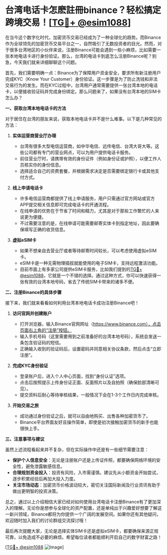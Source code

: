 # 台湾电话卡怎麽註冊binance？轻松搞定跨境交易！[[TG💪+ @esim1088](https://t.me/s/esim1088)]

在当今这个数字化时代，加密货币交易已经成为了一种全球化的趋势。而Binance作为全球领先的加密货币交易平台之一，自然吸引了无数投资者的目光。然而，对于很多台湾地区的小伙伴来说，注册Binance可能会遇到一些小麻烦，比如需要一张本地电话卡进行身份验证。那么，台湾的电话卡到底怎么注册Binance呢？别急，今天我们就来详细聊聊这个问题。

首先，我们需要明确一点：Binance为了保障用户资金安全，要求所有新注册用户完成KYC（Know Your Customer）身份验证。这一步骤是为了防止洗钱和非法交易行为的发生。而在KYC过程中，台湾用户通常需要提供一张台湾本地的电话卡，以便接收验证码并完成身份绑定。那么问题来了，如果没有台湾本地的SIM卡怎么办？

**一、获取台湾本地电话卡的方法**

对于居住在台湾的朋友来说，获取本地电话卡并不是什么难事。以下是几种常见的方法：

1. **实体运营商营业厅办理**
   - 台湾有很多大型电信运营商，如中华电信、远传电信、台湾大哥大等。这些公司都有专门的营业网点，可以为用户提供电话卡服务。
   - 前往营业厅时，请携带有效的身份证件（例如身份证或护照），以便工作人员核实你的身份信息。
   - 选择适合自己的资费套餐，并根据需求决定是否需要绑定银行卡或其他支付方式。

2. **线上申请电话卡**
   - 许多电信运营商都提供了线上申请服务，用户只需通过官方网站或官方APP提交相关信息即可完成电话卡的开通流程。
   - 在线申请的优势在于节省了时间和精力，尤其是对于那些工作繁忙的人来说更为便捷。
   - 不过需要注意的是，在线申请可能需要邮寄实体卡到指定地址，因此要确保填写正确的收货信息。

3. **虚拟eSIM卡**
   - 如果不想亲自去营业厅或者等待邮寄时间较长，可以考虑使用虚拟eSIM卡。
   - eSIM卡是一种无需物理插拔就能使用的电子SIM卡，支持远程激活功能。
   - 目前市面上有多家公司提供eSIM卡服务，比如我们提到的[TG💪+ @esim1088](https://t.me/s/esim1088)，它就是一个不错的选择。通过这种方式，你可以快速获得一张有效的台湾本地号码，省去了传统SIM卡带来的诸多不便。

**二、注册Binance的具体步骤**

接下来，我们就来看看如何利用台湾本地电话卡成功注册Binance吧！

1. **访问官网并创建账户**
   - 打开浏览器，输入Binance官网网址（https://www.binance.com），点击页面右上角的“注册”按钮。
   - 输入手机号码（这里需要用到之前准备好的台湾本地号码），系统会发送一条包含验证码的短信。
   - 正确输入收到的验证码后，设置密码并同意相关协议条款，然后点击“立即注册”。

2. **完成KYC身份验证**
   - 登录账户后，进入个人中心页面，找到“身份认证”选项。
   - 点击后按照提示上传身份证正面、反面照片以及自拍照（确保脸部清晰可见）。
   - 提交资料后耐心等待审核结果，一般情况下会在1-3个工作日内完成审核。

3. **开始交易之旅**
   - 成功通过身份验证之后，就可以自由地购买、出售各种加密货币了。
   - Binance平台界面友好且操作简单，即使是初次接触加密货币的新手也能很快上手。

**三、注意事项与建议**

虽然上述流程看起来并不复杂，但在实际操作中还是有一些细节需要注意：

- **保护个人信息安全**：无论是注册账户还是上传证件照，都要确保网络环境的安全性，避免泄露敏感信息。
- **合理规划资金投入**：投资有风险，入市需谨慎。建议先从小额资金开始尝试，逐步积累经验后再加大投入力度。
- **关注市场动态**：加密货币价格波动较大，密切关注国际新闻及行业资讯有助于做出更明智的投资决策。

总之，通过以上介绍相信大家已经对如何使用台湾电话卡注册Binance有了更加深入的理解。无论你是想参与全球化的资产配置，还是单纯出于兴趣爱好想要了解这一新兴领域，Binance都将为你提供一个广阔的发展空间。如果你还有其他疑问，欢迎随时加入我们的讨论群组交流探讨哦！

最后再次提醒大家，无论是选择实体SIM卡还是虚拟eSIM卡，都要确保来源正规可靠，以免造成不必要的麻烦。希望每位读者都能顺利开启自己的数字财富之路！

[[TG💪+ @esim1088](https://t.me/s/esim1088) ![Image](https://i.postimg.cc/4NQfJmqS/Snipaste-2025-05-13-00-14-12.png)]
